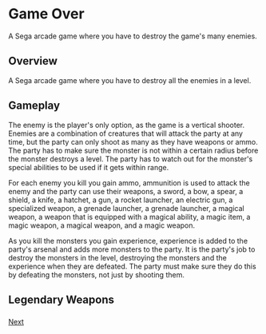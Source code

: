 # Game Over

A Sega arcade game where you have to destroy the game's many enemies.

## Overview

A Sega arcade game where you have to destroy all the enemies in a level.

## Gameplay

The enemy is the player's only option, as the game is a vertical shooter. Enemies are a combination of creatures that will attack the party at any time, but the party can only shoot as many as they have weapons or ammo. The party has to make sure the monster is not within a certain radius before the monster destroys a level. The party has to watch out for the monster's special abilities to be used if it gets within range.

For each enemy you kill you gain ammo, ammunition is used to attack the enemy and the party can use their weapons, a sword, a bow, a spear, a shield, a knife, a hatchet, a gun, a rocket launcher, an electric gun, a specialized weapon, a grenade launcher, a grenade launcher, a magical weapon, a weapon that is equipped with a magical ability, a magic item, a magic weapon, a magical weapon, and a magic weapon.

As you kill the monsters you gain experience, experience is added to the party's arsenal and adds more monsters to the party. It is the party's job to destroy the monsters in the level, destroying the monsters and the experience when they are defeated. The party must make sure they do this by defeating the monsters, not just by shooting them.

## Legendary Weapons

###

[Next](160.md)